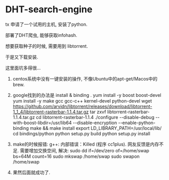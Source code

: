 # DHT-search-engine

tx 申请了一个试用的主机, 安装了python.

部署了DHT爬虫, 能够获取infohash.

想要获取种子的时候, 需要用到 libtorrent.

于是又下载安装.

这里面坑多得很...

1. centos系统中没有一键安装的操作, 不像Ubuntu中的apt-get/Macos中的brew.
2. google找到的办法是 install & binding .
yum install -y boost boost-devel
yum install -y make gcc gcc-c++ kernel-devel python-devel
wget https://github.com/arvidn/libtorrent/releases/download/libtorrent-1_1_4/libtorrent-rasterbar-1.1.4.tar.gz
tar zxvf libtorrent-rasterbar-1.1.4.tar.gz
cd libtorrent-rasterbar-1.1.4
./configure --disable-debug --with-boost-libdir=/usr/lib64 --disable-encryption --enable-python-binding
make && make install
export LD_LIBRARY_PATH=/usr/local/lib/
cd bindings/python
python setup.py build
python setup.py install
3. make的时候报错: g++: 内部错误：Killed (程序 cc1plus). 网友反馈是内存不足.
需要增加交换空间, 解决:
sudo dd if=/dev/zero of=/home/swap bs=64M count=16
sudo mkswap /home/swap
sudo swapon /home/swap

4. 果然后面就成功了.

